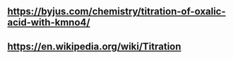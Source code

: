 ## https://byjus.com/chemistry/titration-of-oxalic-acid-with-kmno4/
## https://en.wikipedia.org/wiki/Titration
